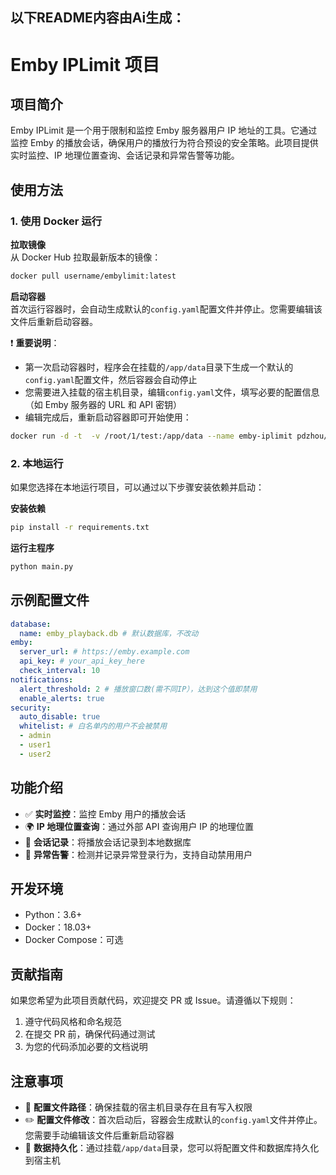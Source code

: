 以下README内容由Ai生成：
---


# Emby IPLimit 项目

## 项目简介
Emby IPLimit 是一个用于限制和监控 Emby 服务器用户 IP 地址的工具。它通过监控 Emby 的播放会话，确保用户的播放行为符合预设的安全策略。此项目提供实时监控、IP 地理位置查询、会话记录和异常告警等功能。

## 使用方法

### 1. 使用 Docker 运行

**拉取镜像**  
从 Docker Hub 拉取最新版本的镜像：
```bash
docker pull username/embylimit:latest
```

**启动容器**  
首次运行容器时，会自动生成默认的`config.yaml`配置文件并停止。您需要编辑该文件后重新启动容器。  

❗ **重要说明**：
- 第一次启动容器时，程序会在挂载的`/app/data`目录下生成一个默认的`config.yaml`配置文件，然后容器会自动停止
- 您需要进入挂载的宿主机目录，编辑`config.yaml`文件，填写必要的配置信息（如 Emby 服务器的 URL 和 API 密钥）
- 编辑完成后，重新启动容器即可开始使用：
```bash
docker run -d -t  -v /root/1/test:/app/data --name emby-iplimit pdzhou/emby-iplimit:latest
```

### 2. 本地运行
如果您选择在本地运行项目，可以通过以下步骤安装依赖并启动：

**安装依赖**
```bash
pip install -r requirements.txt
```

**运行主程序**
```bash
python main.py
```

## 示例配置文件
```yaml
database:
  name: emby_playback.db # 默认数据库，不改动
emby:
  server_url: # https://emby.example.com
  api_key: # your_api_key_here
  check_interval: 10
notifications:
  alert_threshold: 2 # 播放窗口数(需不同IP），达到这个值即禁用
  enable_alerts: true
security:
  auto_disable: true
  whitelist: # 白名单内的用户不会被禁用
  - admin
  - user1
  - user2
```

## 功能介绍
- ✅ **实时监控**：监控 Emby 用户的播放会话
- 🌍 **IP 地理位置查询**：通过外部 API 查询用户 IP 的地理位置
- 📝 **会话记录**：将播放会话记录到本地数据库
- 🚨 **异常告警**：检测并记录异常登录行为，支持自动禁用用户

## 开发环境
- Python：3.6+
- Docker：18.03+
- Docker Compose：可选

## 贡献指南
如果您希望为此项目贡献代码，欢迎提交 PR 或 Issue。请遵循以下规则：
1. 遵守代码风格和命名规范
2. 在提交 PR 前，确保代码通过测试
3. 为您的代码添加必要的文档说明

## 注意事项
- 📂 **配置文件路径**：确保挂载的宿主机目录存在且有写入权限
- ✏️ **配置文件修改**：首次启动后，容器会生成默认的`config.yaml`文件并停止。您需要手动编辑该文件后重新启动容器
- 💾 **数据持久化**：通过挂载`/app/data`目录，您可以将配置文件和数据库持久化到宿主机
